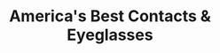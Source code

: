 ---
title: "America's Best Contacts & Eyeglasses"
url: /saint-peters/americas-best-contacts-and-eyeglasses/
shop: optician
---